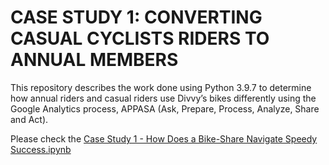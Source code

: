 # CASE STUDY 1: CONVERTING CASUAL CYCLISTS RIDERS TO ANNUAL MEMBERS
This repository describes the work done using Python 3.9.7 to determine how annual riders and casual riders use Divvy’s bikes differently using the Google Analytics process, APPASA (Ask, Prepare, Process, Analyze, Share and Act).

Please check the [Case Study 1 - How Does a Bike-Share Navigate Speedy Success.ipynb](https://github.com/NailyFS/CASE-STUDY-1-CONVERTING_CASUAL_CYCLISTS_RIDERS_TO_ANNUAL_MEMBERS/blob/534cf1d52a1df3ab4535cf304ba8aaab3bf6d73e/Case%20Study%201%20-%20How%20Does%20a%20Bike-Share%20Navigate%20Speedy%20Success.ipynb)
